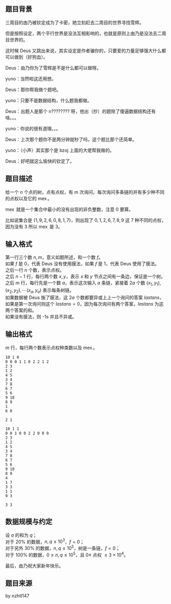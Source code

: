 ## 题目背景


三周目的由乃被钦定成为了卡密，她立刻赶去二周目的世界寻找雪辉。

但是按照设定，两个平行世界是没法互相影响的，也就是原则上由乃是没法去二周目世界的。

这时候 Deus 又跳出来说，其实设定是作者骗你的，只要爱的力量足够强大什么都可以做到（好狗血）。

Deus：由乃你为了雪辉是不是什么都可以做呀。

yuno：当然啦这还用想。

Deus：那你帮我做个题吧。

yuno：只要不是数据结构，什么题我都做。

Deus：出题人是那个 n???????? 呀，他出（抄）的题除了傻逼数据结构还有啥。。。

yuno：你说的很有道理。。。

Deus：上次那个题你不是两分钟就秒了吗，这个题比那个还简单。

yuno：（小声）其实那个是 bzoj 上面的大佬帮我做的。

Deus：好吧就这么愉快的钦定了。



## 题目描述

给一个 $n$ 个点的树，点有点权，有 $m$ 次询问，每次询问多条链的并有多少种不同的点权以及它的 $\operatorname{mex}$。

$\operatorname{mex}$ 就是一个集合中最小的没有出现的非负整数，注意 $0$ 要算。

比如说集合是 $\{1,9,2,6,0,8,1,7\}$，则出现了 $0,1,2,6,7,8,9$ 这 $7$ 种不同的点权，因为没有 $3$ 所以 $\operatorname{mex}$ 是 $3$。




## 输入格式

第一行三个数 $n,m$，意义如题所述，和一个数 $f$。  
如果 $f$ 是 $0$，代表 Deus 没有使用膜法，如果 $f$ 是 $1$，代表 Deus 使用了膜法。  
之后一行 $n$ 个数，表示点权。  
之后 $n-1$ 行，每行两个数 $x,y$，表示 $x$ 和 $y$ 节点之间有一条边，保证是一个树。  
之后 $m$ 行，每行先是一个数 $a$，表示这次输入 $a$ 条链，紧接着 $2a$ 个数 $(x_1,y_1),(x_2,y_2),\cdots (x_a,y_a)$ 表示每条树链。  
如果数据被 Deus 施了膜法，这 $2a$ 个数都要异或上上一个询问的答案 $lastans$，如果是第一次询问则这个 $lastans = 0$，因为每次询问有两个答案，$lastans$ 为这两个答案的和。  
如果没有膜法，则 -1s 并且不异或。



## 输出格式

$m$ 行，每行两个数表示点权种类数以及 $\operatorname{mex}$。

```input1
10 1 0
0 0 0 1 1 0 2 2 1 2 
2 3
1 2
4 5
3 4
7 8
6 7
5 6
9 10
8 9
1
6 8
```



```output1
2 1
```




```input2
10 1 1
0 0 1 0 0 2 2 0 0 0 
2 3
1 2
4 5
3 4
7 8
6 7
5 6
9 10
8 9
4
1 7
3 3
1 1
9 3

```



```output2
3 3
```


## 数据规模与约定

设 $a$ 的和为 $q$；  
对于 $20\%$ 的数据，$n,q\le 10^3$，$f=0$；  
对于另外 $30\%$ 的数据，$n,q\le 10^5$，树是一条链，$f=0$；  
对于 $100\%$ 的数据，$0\le n,q\le10^5$，且 $0\le$ 点权 $\le 3\times 10^4$。  

最后，由乃祝大家新年快乐。


## 题目来源

by nzhtl147